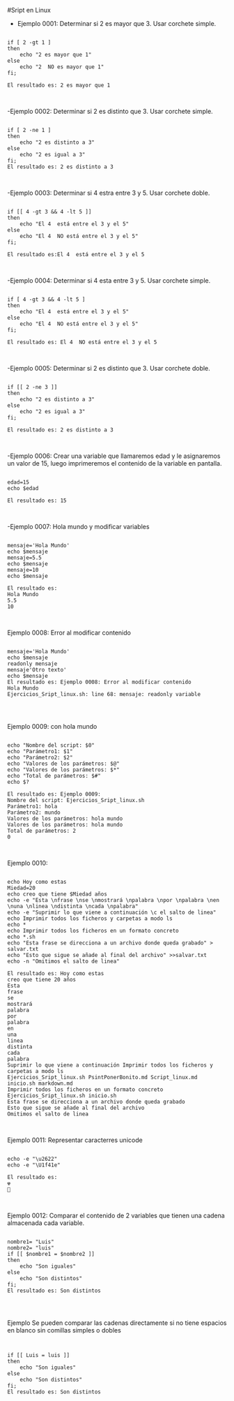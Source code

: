 #Sript en Linux

- Ejemplo 0001: Determinar si 2 es mayor que 3.  Usar corchete simple.

<pre>
<code>
if [ 2 -gt 1 ]
then
	echo "2 es mayor que 1"
else
	echo "2  NO es mayor que 1"
fi;

El resultado es: 2 es mayor que 1

</code>
</pre>

-Ejemplo 0002: Determinar si 2 es distinto que 3. Usar corchete simple.

<pre>
<code>
if [ 2 -ne 1 ]
then
	echo "2 es distinto a 3"
else
	echo "2 es igual a 3"
fi;
El resultado es: 2 es distinto a 3

</code>
</pre>

-Ejemplo 0003: Determinar si 4 estra entre 3 y 5. Usar corchete doble.

<pre>
<code>
if [[ 4 -gt 3 && 4 -lt 5 ]]
then
	echo "El 4  está entre el 3 y el 5"
else
	echo "El 4  NO está entre el 3 y el 5"
fi;

El resultado es:El 4  está entre el 3 y el 5

</code>
</pre>

-Ejemplo 0004: Determinar si 4 esta entre 3 y 5. Usar corchete simple.

<pre>
<code>
if [ 4 -gt 3 && 4 -lt 5 ]
then
	echo "El 4  está entre el 3 y el 5"
else
	echo "El 4  NO está entre el 3 y el 5"
fi;

El resultado es: El 4  NO está entre el 3 y el 5

</code>
</pre>

-Ejemplo 0005:  Determinar si 2 es distinto que 3. Usar corchete doble.

<pre>
<code>
if [[ 2 -ne 3 ]]
then
	echo "2 es distinto a 3"
else
	echo "2 es igual a 3"
fi;

El resultado es: 2 es distinto a 3

</code>
</pre>

-Ejemplo 0006: Crear una variable que llamaremos edad y le asignaremos un valor de 15, luego imprimeremos el contenido de la variable en pantalla.

<pre>
<code>
edad=15
echo $edad

El resultado es: 15

</code>
</pre>

-Ejemplo 0007:  Hola mundo y modificar variables

<pre>
<code>
mensaje='Hola Mundo'
echo $mensaje
mensaje=5.5
echo $mensaje
mensaje=10
echo $mensaje

El resultado es: 
Hola Mundo
5.5
10

</code>
</pre>

Ejemplo 0008:  Error al modificar contenido

<pre>
<code>
mensaje='Hola Mundo'
echo $mensaje
readonly mensaje
mensaje'Otro texto'
echo $mensaje
El resultado es: Ejemplo 0008: Error al modificar contenido
Hola Mundo
Ejercicios_Sript_linux.sh: line 68: mensaje: readonly variable


</code>
</pre>

Ejemplo 0009:  con hola mundo

<pre>
<code>
echo "Nombre del script: $0"
echo "Parámetro1: $1"
echo "Parámetro2: $2"
echo "Valores de los parámetros: $@"
echo "Valores de los parámetros: $*"
echo "Total de parámetros: $#"
echo $?

El resultado es: Ejemplo 0009: 
Nombre del script: Ejercicios_Sript_linux.sh
Parámetro1: hola
Parámetro2: mundo
Valores de los parámetros: hola mundo
Valores de los parámetros: hola mundo
Total de parámetros: 2
0

</code>
</pre>

Ejemplo 0010:

<pre>
<code>
echo Hoy como estas
Miedad=20
echo creo que tiene $Miedad años
echo -e "Esta \nfrase \nse \nmostrará \npalabra \npor \npalabra \nen \nuna \nlinea \ndistinta \ncada \npalabra"
echo -e "Suprimir lo que viene a continuación \c el salto de linea"
echo Imprimir todos los ficheros y carpetas a modo ls
echo *
echo Imprimir todos los ficheros en un formato concreto
echo *.sh
echo "Esta frase se direcciona a un archivo donde queda grabado" > salvar.txt
echo "Esto que sigue se añade al final del archivo" >>salvar.txt
echo -n "Omitimos el salto de linea"

El resultado es: Hoy como estas
creo que tiene 20 años
Esta
frase
se
mostrará
palabra
por
palabra
en
una
linea
distinta
cada
palabra
Suprimir lo que viene a continuación Imprimir todos los ficheros y carpetas a modo ls
Ejercicios_Sript_linux.sh PsintPonerBonito.md Script_linux.md inicio.sh markdown.md
Imprimir todos los ficheros en un formato concreto
Ejercicios_Sript_linux.sh inicio.sh
Esta frase se direcciona a un archivo donde queda grabado
Esto que sigue se añade al final del archivo
Omitimos el salto de linea

</code>
</pre>

Ejemplo 0011: Representar caracterres unicode

<pre>
<code>
echo -e "\u2622"
echo -e "\U1f41e"

El resultado es: 
☢
🐞

</code>
</pre>

Ejemplo 0012: Comparar el contenido de 2 variables que tienen una cadena almacenada cada variable.

<pre>
<code>
nombre1= "Luis"
nombre2= "luis"
if [[ $nombre1 = $nombre2 ]]
then
	echo "Son iguales"
else
	echo "Son distintos"
fi;
El resultado es: Son distintos


</code>
</pre>

Ejemplo Se pueden comparar las cadenas directamente si no tiene espacios en blanco sin comillas simples o dobles

<pre>
<code>

if [[ Luis = luis ]]
then
	echo "Son iguales"
else
	echo "Son distintos"
fi;
El resultado es: Son distintos


</code>
</pre>